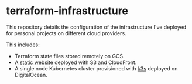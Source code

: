 # terraform-infrastructure

This repository details the configuration of the infrastructure I've deployed for
personal projects on different cloud providers.

This includes:

* Terraform state files stored remotely on GCS.
* A [static website](https://mdcurran.com) deployed with S3 and CloudFront.
* A single node Kubernetes cluster provisioned with [k3s](https://k3s.io)
  deployed on DigitalOcean.
